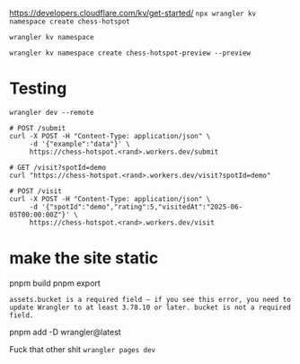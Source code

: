 <https://developers.cloudflare.com/kv/get-started/>
`npx wrangler kv namespace create chess-hotspot`

`wrangler kv namespace`

`wrangler kv namespace create chess-hotspot-preview --preview`

# Testing
`wrangler dev --remote`

```
# POST /submit
curl -X POST -H "Content-Type: application/json" \
     -d '{"example":"data"}' \
     https://chess-hotspot.<rand>.workers.dev/submit

# GET /visit?spotId=demo
curl "https://chess-hotspot.<rand>.workers.dev/visit?spotId=demo"

# POST /visit
curl -X POST -H "Content-Type: application/json" \
     -d '{"spotId":"demo","rating":5,"visitedAt":"2025-06-05T00:00:00Z"}' \
     https://chess-hotspot.<rand>.workers.dev/visit
```

# make the site static
pnpm build 
pnpm export 

```
assets.bucket is a required field — if you see this error, you need to update Wrangler to at least 3.78.10 or later. bucket is not a required field.
```

pnpm add -D wrangler@latest 

Fuck that other shit
`wrangler pages dev`
